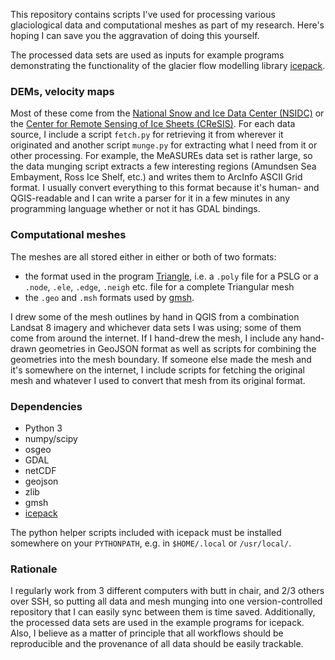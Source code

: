 
This repository contains scripts I've used for processing various glaciological data and computational meshes as part of my research.
Here's hoping I can save you the aggravation of doing this yourself.

The processed data sets are used as inputs for example programs demonstrating the functionality of the glacier flow modelling library [icepack](http://github.com/danshapero/icepack).


### DEMs, velocity maps

Most of these come from the [National Snow and Ice Data Center (NSIDC)](http://www.nsidc.org) or the [Center for Remote Sensing of Ice Sheets (CReSIS)](https://www.cresis.ku.edu/).
For each data source, I include a script `fetch.py` for retrieving it from wherever it originated and another script `munge.py` for extracting what I need from it or other processing.
For example, the MeASUREs data set is rather large, so the data munging script extracts a few interesting regions (Amundsen Sea Embayment, Ross Ice Shelf, etc.) and writes them to ArcInfo ASCII Grid format.
I usually convert everything to this format because it's human- and QGIS-readable and I can write a parser for it in a few minutes in any programming language whether or not it has GDAL bindings.


### Computational meshes

The meshes are all stored either in either or both of two formats:

* the format used in the program [Triangle](http://www.cs.cmu.edu/~quake/triangle.html), i.e. a `.poly` file for a PSLG or a `.node`, `.ele`, `.edge`, `.neigh` etc. file for a complete Triangular mesh
* the `.geo` and `.msh` formats used by [gmsh](http://gmsh.info/).

I drew some of the mesh outlines by hand in QGIS from a combination Landsat 8 imagery and whichever data sets I was using; some of them come from around the internet.
If I hand-drew the mesh, I include any hand-drawn geometries in GeoJSON format as well as scripts for combining the geometries into the mesh boundary.
If someone else made the mesh and it's somewhere on the internet, I include scripts for fetching the original mesh and whatever I used to convert that mesh from its original format.


### Dependencies

* Python 3
* numpy/scipy
* osgeo
* GDAL
* netCDF
* geojson
* zlib
* gmsh
* [icepack](http://github.com/danshapero/icepack.git)

The python helper scripts included with icepack must be installed somewhere on your `PYTHONPATH`, e.g. in `$HOME/.local` or `/usr/local/`.


### Rationale

I regularly work from 3 different computers with butt in chair, and 2/3 others over SSH, so putting all data and mesh munging into one version-controlled repository that I can easily sync between them is time saved.
Additionally, the processed data sets are used in the example programs for icepack.
Also, I believe as a matter of principle that all workflows should be reproducible and the provenance of all data should be easily trackable.
